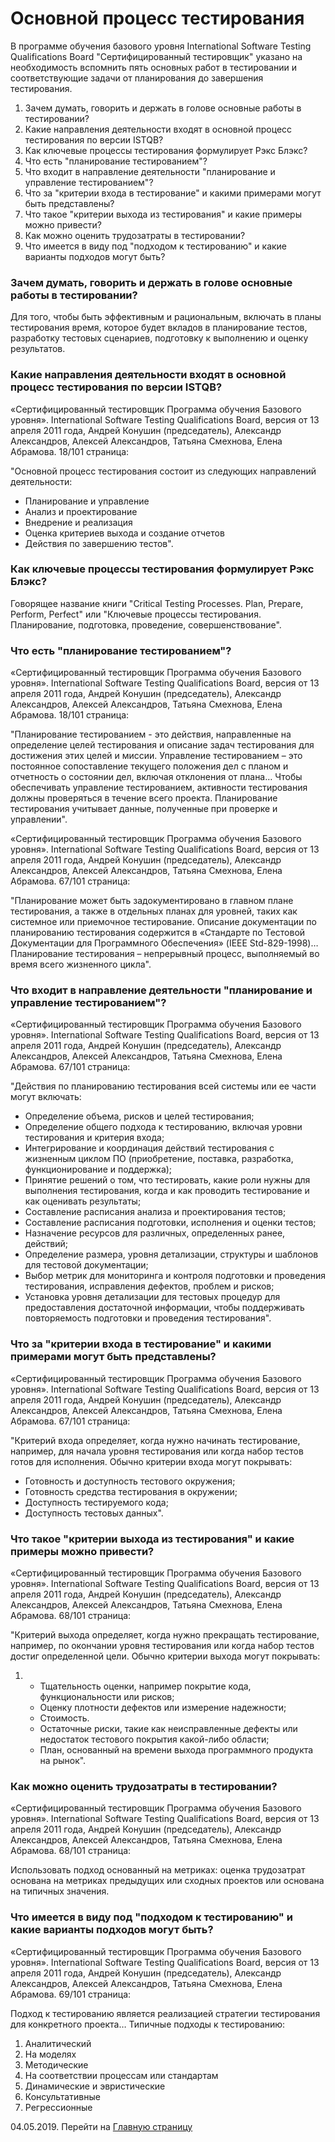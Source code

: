 # Основной процесс тестирования

В программе обучения базового уровня International Software Testing Qualifications Board "Сертифицированный тестировщик" указано на необходимость вспомнить пять основных работ в тестировании и соответствующие задачи от планирования до завершения тестирования.

1. Зачем думать, говорить и держать в голове основные работы в тестировании?
2. Какие направления деятельности входят в основной процесс тестирования по версии ISTQB?
3. Как ключевые процессы тестирования формулирует Рэкс Блэкс?
4. Что есть "планирование тестированием"?
5. Что входит в направление деятельности "планирование и управление тестированием"?
6. Что за "критерии входа в тестирование" и какими примерами могут быть представлены?
7. Что такое "критерии выхода из тестирования" и какие примеры можно привести?
8. Как можно оценить трудозатраты в тестировании?
9. Что имеется в виду под "подходом к тестированию" и какие варианты подходов могут быть?

### Зачем думать, говорить и держать в голове основные работы в тестировании?

Для того, чтобы быть эффективным и рациональным, включать в планы тестирования время, которое будет вкладов в планирование тестов, разработку тестовых сценариев, подготовку к выполнению и оценку результатов.

### Какие направления деятельности входят в основной процесс тестирования по версии ISTQB?

«Сертифицированный тестировщик Программа обучения Базового уровня». International Software Testing Qualifications Board, версия от 13 апреля 2011 года, Андрей Конушин (председатель), Александр Александров, Алексей Александров, Татьяна Смехнова, Елена Абрамова. 18/101 страница:

"Основной процесс тестирования состоит из следующих направлений деятельности: 

- Планирование и управление 
- Анализ и проектирование 
- Внедрение и реализация 
- Оценка критериев выхода и создание отчетов 
- Действия по завершению тестов".

### Как ключевые процессы тестирования формулирует Рэкс Блэкс?

Говорящее название книги "Critical Testing Processes. Plan, Prepare, Perform, Perfect" или "Ключевые процессы тестирования. Планирование, подготовка, проведение, совершенствование".

### Что есть "планирование тестированием"?

«Сертифицированный тестировщик Программа обучения Базового уровня». International Software Testing Qualifications Board, версия от 13 апреля 2011 года, Андрей Конушин (председатель), Александр Александров, Алексей Александров, Татьяна Смехнова, Елена Абрамова. 18/101 страница:

"Планирование тестированием - это действия, направленные на определение целей тестирования и описание задач тестирования для достижения этих целей и миссии. Управление тестированием – это постоянное сопоставление текущего положения дел с планом и отчетность о состоянии дел, включая отклонения от плана… Чтобы обеспечивать управление тестированием, активности тестирования должны проверяться в течение всего проекта. Планирование тестирования учитывает данные, полученные при проверке и управлении".

«Сертифицированный тестировщик Программа обучения Базового уровня». International Software Testing Qualifications Board, версия от 13 апреля 2011 года, Андрей Конушин (председатель), Александр Александров, Алексей Александров, Татьяна Смехнова, Елена Абрамова. 67/101 страница:

"Планирование может быть задокументировано в главном плане тестирования, а также в отдельных планах для уровней, таких как системное или приемочное тестирование. Описание документации по планированию тестирования содержится в «Стандарте по Тестовой Документации для Программного Обеспечения» (IEEE Std-829-1998)… Планирование тестирования – непрерывный процесс, выполняемый во время
всего жизненного цикла".

### Что входит в направление деятельности "планирование и управление тестированием"?

«Сертифицированный тестировщик Программа обучения Базового уровня». International Software Testing Qualifications Board, версия от 13 апреля 2011 года, Андрей Конушин (председатель), Александр Александров, Алексей Александров, Татьяна Смехнова, Елена Абрамова. 67/101 страница:

"Действия по планированию тестирования всей системы или ее части могут включать: 

- Определение объема, рисков и целей тестирования; 
- Определение общего подхода к тестированию, включая уровни тестирования и критерия входа; 
- Интегрирование и координация действий тестирования с жизненным циклом ПО (приобретение, поставка, разработка, функционирование и поддержка); 
- Принятие решений о том, что тестировать, какие роли нужны для выполнения тестирования, когда и как проводить тестирование и как оценивать результаты; 
- Составление расписания анализа и проектирования тестов; 
- Составление расписания подготовки, исполнения и оценки тестов; 
- Назначение ресурсов для различных, определенных ранее, действий; 
- Определение размера, уровня детализации, структуры и шаблонов для тестовой документации; 
- Выбор метрик для мониторинга и контроля подготовки и проведения тестирования, исправления дефектов, проблем и рисков;
- Установка уровня детализации для тестовых процедур для предоставления достаточной информации, чтобы поддерживать повторяемость подготовки и проведения тестирования".

### Что за "критерии входа в тестирование" и какими примерами могут быть представлены?

«Сертифицированный тестировщик Программа обучения Базового уровня». International Software Testing Qualifications Board, версия от 13 апреля 2011 года, Андрей Конушин (председатель), Александр Александров, Алексей Александров, Татьяна Смехнова, Елена Абрамова. 67/101 страница:

"Критерий входа определяет, когда нужно начинать тестирование, например, для начала уровня тестирования или когда набор тестов готов для исполнения. Обычно критерии входа могут покрывать: 

- Готовность и доступность тестового окружения; 
- Готовность средства тестирования в окружении; 
- Доступность тестируемого кода; 
- Доступность тестовых данных".

### Что такое "критерии выхода из тестирования" и какие примеры можно привести?

«Сертифицированный тестировщик Программа обучения Базового уровня». International Software Testing Qualifications Board, версия от 13 апреля 2011 года, Андрей Конушин (председатель), Александр Александров, Алексей Александров, Татьяна Смехнова, Елена Абрамова. 68/101 страница:

"Критерий выхода определяет, когда нужно прекращать тестирование, например, по окончании уровня тестирования или когда набор тестов достиг определенной цели. Обычно критерии выхода могут покрывать: 

1. - Тщательность оценки, например покрытие кода, функциональности или рисков; 
   - Оценку плотности дефектов или измерение надежности; 
   - Стоимость. 
   - Остаточные риски, такие как неисправленные дефекты или недостаток тестового покрытия какой-либо области; 
   - План, основанный на времени выхода программного продукта на рынок".

### Как можно оценить трудозатраты в тестировании?

«Сертифицированный тестировщик Программа обучения Базового уровня». International Software Testing Qualifications Board, версия от 13 апреля 2011 года, Андрей Конушин (председатель), Александр Александров, Алексей Александров, Татьяна Смехнова, Елена Абрамова. 68/101 страница:

Использовать подход основанный на метриках: оценка трудозатрат основана на метриках предыдущих или сходных проектов или основана на типичных значения.

### Что имеется в виду под "подходом к тестированию" и какие варианты подходов могут быть?

«Сертифицированный тестировщик Программа обучения Базового уровня». International Software Testing Qualifications Board, версия от 13 апреля 2011 года, Андрей Конушин (председатель), Александр Александров, Алексей Александров, Татьяна Смехнова, Елена Абрамова. 69/101 страница:

Подход к тестированию является реализацией стратегии тестирования для конкретного проекта… Типичные подходы к тестированию:

1. Аналитический
2. На моделях
3. Методические
4. На соответствии процессам или стандартам
5. Динамические и эвристические
6. Консультативные
7. Регрессионные

04.05.2019. Перейти на [Главную страницу](./)